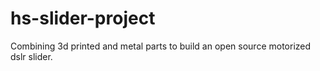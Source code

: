 # hs-slider-project
Combining 3d printed and metal parts to build an open source motorized dslr slider.
